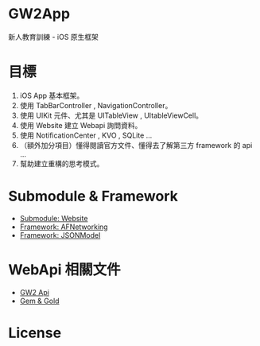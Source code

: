 # GW2App
新人教育訓練 - iOS 原生框架

# 目標
1. iOS App 基本框架。
2. 使用 TabBarController , NavigationController。
3. 使用 UIKit 元件、尤其是 UITableView , UItableViewCell。
4. 使用 Website 建立 Webapi 詢問資料。
5. 使用 NotificationCenter , KVO , SQLite ...
6. （額外加分項目）懂得閱讀官方文件、懂得去了解第三方 framework 的 api ...
7. 幫助建立重構的思考模式。

# Submodule & Framework

* [Submodule: Website]()
* [Framework: AFNetworking]()
* [Framework: JSONModel]()

# WebApi 相關文件

* [GW2 Api](https://wiki.guildwars2.com/wiki/API:Main)
* [Gem & Gold](https://wiki.guildwars2.com/wiki/Gem)

# License
